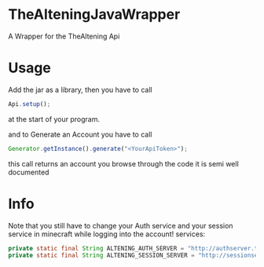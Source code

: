 # TheAlteningJavaWrapper
A Wrapper for the TheAltening Api

# Usage
Add the jar as a library, then you have to call 
```javascript
Api.setup();
``` 
at the start of your program.

and to Generate an Account you have to call 
```javascript
Generator.getInstance().generate("<YourApiToken>");
``` 
this call returns an account you browse through the code it is semi well documented

# Info
Note that you still have to change your Auth service and your session service in minecraft while logging into the account!
services: 
```java
private static final String ALTENING_AUTH_SERVER = "http://authserver.thealtening.com/"
private static final String ALTENING_SESSION_SERVER = "http://sessionserver.thealtening.com/"
```

